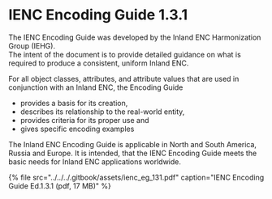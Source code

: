 # IENC Encoding Guide 1.3.1

The IENC Encoding Guide was developed by the Inland ENC Harmonization Group \(IEHG\).  
The intent of the document is to provide detailed guidance on what is required to produce a consistent, uniform Inland ENC.

For all object classes, attributes, and attribute values that are used in conjunction with an Inland ENC, the Encoding Guide  
- provides a basis for its creation,  
- describes its relationship to the real-world entity,  
- provides criteria for its proper use and  
- gives specific encoding examples

The Inland ENC Encoding Guide is applicable in North and South America, Russia and Europe. It is intended, that the IENC Encoding Guide meets the basic needs for Inland ENC applications worldwide.

{% file src="../../../.gitbook/assets/ienc\_eg\_131.pdf" caption="IENC Encoding Guide Ed.1.3.1 \(pdf, 17 MB\)" %}





